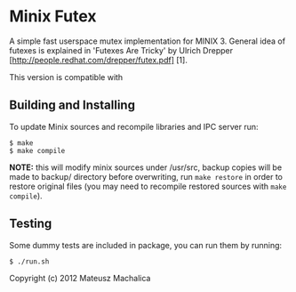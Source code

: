 Minix Futex
===========

A simple fast userspace mutex implementation for MINIX 3.
General idea of futexes is explained in 'Futexes Are Tricky' by
Ulrich Drepper [http://people.redhat.com/drepper/futex.pdf] [1].

This version is compatible with 

Building and Installing
-----------------------

To update Minix sources and recompile libraries and IPC server run:

	$ make
	$ make compile

**NOTE:** this will modify minix sources under /usr/src, backup copies
will be made to backup/ directory before overwriting, run `make restore`
in order to restore original files (you may need to recompile restored
sources with `make compile`).

Testing
-------

Some dummy tests are included in package, you can run them by running:

	$ ./run.sh


Copyright (c) 2012 Mateusz Machalica

